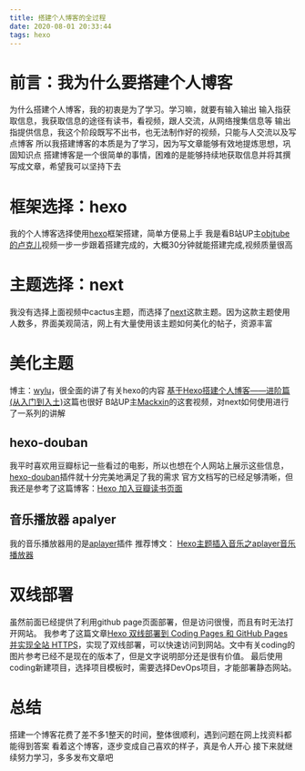 ```yaml
---
title: 搭建个人博客的全过程
date: 2020-08-01 20:33:44
tags: hexo
---
```

# 前言：我为什么要搭建个人博客
为什么搭建个人博客，我的初衷是为了学习。学习嘛，就要有输入输出
输入指获取信息，我获取信息的途径有读书，看视频，跟人交流，从网络搜集信息等
输出指提供信息，我这个阶段既写不出书，也无法制作好的视频，只能与人交流以及写点博客
所以我搭建博客的本质是为了学习，因为写文章能够有效地提炼思想，巩固知识点
搭建博客是一个很简单的事情，困难的是能够持续地获取信息并将其撰写成文章，希望我可以坚持下去
<!-- more -->
# 框架选择：hexo
我的个人博客选择使用[hexo](https://hexo.io/zh-cn/)框架搭建，简单方便易上手
我是看B站UP主[objtube的卢克儿](https://www.bilibili.com/video/BV1dt4y1Q7UE?p=1)视频一步一步跟着搭建完成的，大概30分钟就能搭建完成,视频质量很高
# 主题选择：next
我没有选择上面视频中cactus主题，而选择了[next](https://github.com/theme-next/hexo-theme-next)这款主题。因为这款主题使用人数多，界面美观简洁，网上有大量使用该主题如何美化的帖子，资源丰富
# 美化主题
博主：[wylu](https://wylu.me/categories/Tool/Hexo/)，很全面的讲了有关hexo的内容
[基于Hexo搭建个人博客——进阶篇(从入门到入土)](https://yangbingdong.com/2017/build-blog-hexo-advanced/)这篇也很好
B站UP主[Mackxin](https://www.bilibili.com/video/BV16W411t7mq?p=1)的这套视频，对next如何使用进行了一系列的讲解
## hexo-douban
我平时喜欢用豆瓣标记一些看过的电影，所以也想在个人网站上展示这些信息，[hexo-douban](https://github.com/mythsman/hexo-douban)插件就十分完美地满足了我的需求
官方文档写的已经足够清晰，但我还是参考了这篇博客：[Hexo 加入豆瓣读书页面](https://www.codenong.com/cs105773983/)
## 音乐播放器 apalyer
我的音乐播放器用的是[aplayer](https://github.com/MoePlayer/hexo-tag-aplayer/blob/master/docs/README-zh_cn.md)插件
推荐博文： [Hexo主题插入音乐之aplayer音乐播放器](https://blog.csdn.net/hushhw/article/details/88092728)
# 双线部署
虽然前面已经提供了利用github page页面部署，但是访问很慢，而且有时无法打开网站。
我参考了这篇文章[Hexo 双线部署到 Coding Pages 和 GitHub Pages 并实现全站 HTTPS](https://www.itrhx.com/2019/09/16/A47-hexo-deployed-to-github-and-coding/)，实现了双线部署，可以快速访问到网站。文中有关coding的图片参考已经不是现在的版本了，但是文字说明部分还是很有价值。
最后使用coding新建项目，选择项目模板时，需要选择DevOps项目，才能部署静态网站。
# 总结
搭建一个博客花费了差不多1整天的时间，整体很顺利，遇到问题在网上找资料都能得到答案
看着这个博客，逐步变成自己喜欢的样子，真是令人开心
接下来就继续努力学习，多多发布文章吧